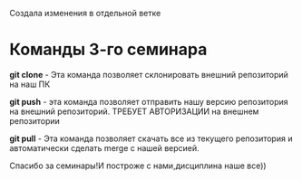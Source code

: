 Создала изменения в отдельной ветке

# Команды 3-го семинара

**git clone** - Эта команда позволяет склонировать внешний репозиторий на наш ПК

**git push** - эта команда позволяет отправить нашу версию репозитория на внешний
репозиторий. ТРЕБУЕТ АВТОРИЗАЦИИ на внешнем репозитории

**git pull** - Эта команда позволяет скачать все из текущего репозитория и автоматически
сделать merge с нашей версией.

Спасибо за семинары!И построже с нами,дисциплина наше все))